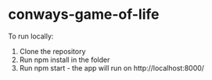 # conways-game-of-life

To run locally:
1) Clone the repository
2) Run npm install in the folder
3) Run npm start - the app will run on http://localhost:8000/
